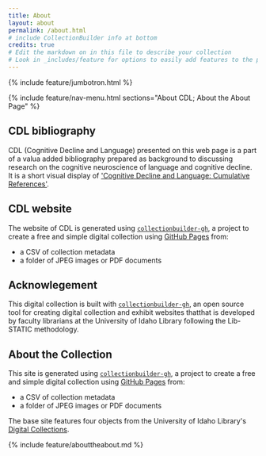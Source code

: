 ```yaml
---
title: About
layout: about
permalink: /about.html
# include CollectionBuilder info at bottom
credits: true
# Edit the markdown on in this file to describe your collection
# Look in _includes/feature for options to easily add features to the page
---
```


{% include feature/jumbotron.html %}

{% include feature/nav-menu.html sections="About CDL; About the About Page" %}

## CDL bibliography
CDL (Cognitive Decline and Language) presented on this web page is a part of a valua added bibliography prepared as background to discussing research on the cognitive neuroscience of language and cognitive decline. It is a short visual display of ['Cognitive Decline and Language: Cumulative References'](https://www.polyu.edu.hk/cbs/rclcn/cognitive-decline-and-language-cdl/synopsis/).

## CDL website
The website of CDL is generated using [`collectionbuilder-gh`](https://collectionbuilding.github.io/gh/), a project to create a free and simple digital collection using [GitHub Pages](https://pages.github.com/) from: 

- a CSV of collection metadata
- a folder of JPEG images or PDF documents

## Acknowlegement
This digital collection is built with [`collectionbuilder-gh`](https://collectionbuilding.github.io/gh/), an open source tool for creating digital collection and exhibit websites thatthat is developed by faculty librarians at the University of Idaho Library following the Lib-STATIC methodology.

## About the Collection

This site is generated using [`collectionbuilder-gh`](https://collectionbuilding.github.io/gh/), a project to create a free and simple digital collection using [GitHub Pages](https://pages.github.com/) from: 

- a CSV of collection metadata
- a folder of JPEG images or PDF documents

The base site features four objects from the University of Idaho Library's [Digital Collections](https://www.lib.uidaho.edu/digital). 

<!-- IMPORTANT!!! DELETE this comment and the include below when you are finished editing this page for your collection. The include below introduces about page features. They will show up on your collection's about page until you delete it.  -->
{% include feature/abouttheabout.md %} 
